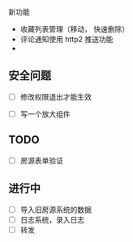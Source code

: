 新功能

- 收藏列表管理（移动， 快速删除）
- 评论通知使用 http2 推送功能
-

## 安全问题

- [ ] 修改权限退出才能生效

- [ ] 写一个放大组件

## TODO

- [ ] 房源表单验证

## 进行中

- [ ] 导入旧房源系统的数据
- [ ] 日志系统，录入日志
- [ ] 转发
